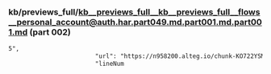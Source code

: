### kb/previews_full/kb__previews_full__kb__previews_full__flows__personal_account@auth.har.part049.md.part001.md.part001.md (part 002)

```md
5",
                        "url": "https://n958200.alteg.io/chunk-KO722YSM.js",
                        "lineNum
```

```
